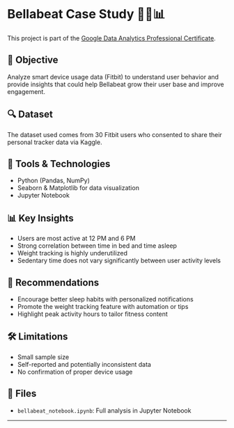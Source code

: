 # Bellabeat Case Study 🧘‍♀️📊

This project is part of the [Google Data Analytics Professional Certificate](https://www.coursera.org/professional-certificates/google-data-analytics).

## 📌 Objective

Analyze smart device usage data (Fitbit) to understand user behavior and provide insights that could help Bellabeat grow their user base and improve engagement.

## 🔍 Dataset

The dataset used comes from 30 Fitbit users who consented to share their personal tracker data via Kaggle.

## 🧪 Tools & Technologies

- Python (Pandas, NumPy)
- Seaborn & Matplotlib for data visualization
- Jupyter Notebook

## 📊 Key Insights

- Users are most active at 12 PM and 6 PM
- Strong correlation between time in bed and time asleep
- Weight tracking is highly underutilized
- Sedentary time does not vary significantly between user activity levels

## 🧠 Recommendations

- Encourage better sleep habits with personalized notifications
- Promote the weight tracking feature with automation or tips
- Highlight peak activity hours to tailor fitness content

## 🛠 Limitations

- Small sample size
- Self-reported and potentially inconsistent data
- No confirmation of proper device usage

## 📁 Files

- `bellabeat_notebook.ipynb`: Full analysis in Jupyter Notebook

---
